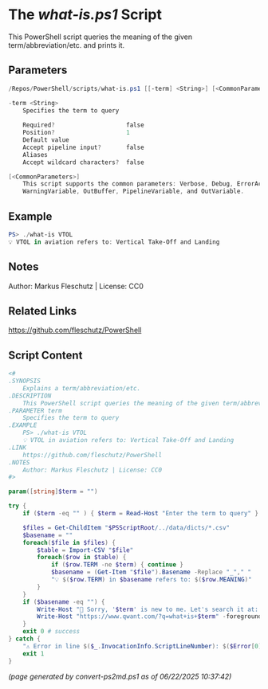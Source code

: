 The *what-is.ps1* Script
===========================

This PowerShell script queries the meaning of the given term/abbreviation/etc. and prints it.

Parameters
----------
```powershell
/Repos/PowerShell/scripts/what-is.ps1 [[-term] <String>] [<CommonParameters>]

-term <String>
    Specifies the term to query
    
    Required?                    false
    Position?                    1
    Default value                
    Accept pipeline input?       false
    Aliases                      
    Accept wildcard characters?  false

[<CommonParameters>]
    This script supports the common parameters: Verbose, Debug, ErrorAction, ErrorVariable, WarningAction, 
    WarningVariable, OutBuffer, PipelineVariable, and OutVariable.
```

Example
-------
```powershell
PS> ./what-is VTOL
💡 VTOL in aviation refers to: Vertical Take-Off and Landing

```

Notes
-----
Author: Markus Fleschutz | License: CC0

Related Links
-------------
https://github.com/fleschutz/PowerShell

Script Content
--------------
```powershell
<#
.SYNOPSIS
	Explains a term/abbreviation/etc.
.DESCRIPTION
	This PowerShell script queries the meaning of the given term/abbreviation/etc. and prints it.
.PARAMETER term
	Specifies the term to query
.EXAMPLE
	PS> ./what-is VTOL
	💡 VTOL in aviation refers to: Vertical Take-Off and Landing
.LINK
	https://github.com/fleschutz/PowerShell
.NOTES
	Author: Markus Fleschutz | License: CC0
#>

param([string]$term = "")

try {
	if ($term -eq "" ) { $term = Read-Host "Enter the term to query" }

	$files = Get-ChildItem "$PSScriptRoot/../data/dicts/*.csv"
	$basename = ""
	foreach($file in $files) {
		$table = Import-CSV "$file"
		foreach($row in $table) {
			if ($row.TERM -ne $term) { continue }
			$basename = (Get-Item "$file").Basename -Replace "_"," "
			"💡 $($row.TERM) in $basename refers to: $($row.MEANING)"
		}
	}
	if ($basename -eq "") {
		Write-Host "🤷‍ Sorry, '$term' is new to me. Let's search it at: " -noNewline
		Write-Host "https://www.qwant.com/?q=what+is+$term" -foregroundColor blue
	}
	exit 0 # success
} catch {
	"⚠️ Error in line $($_.InvocationInfo.ScriptLineNumber): $($Error[0])"
	exit 1
}
```

*(page generated by convert-ps2md.ps1 as of 06/22/2025 10:37:42)*
